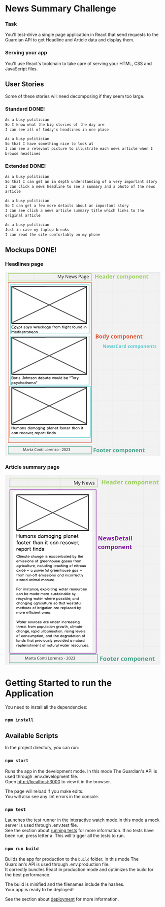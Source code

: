 # News Summary Challenge

### Task

You'll test-drive a single page application in React that send requests to the Guardian API to get Headline and Article data and display them. 

### Serving your app

You'll use React's toolchain to take care of serving your HTML, CSS and JavaScript files.  

## User Stories

Some of these stories will need decomposing if they seem too large.

### Standard DONE!
```
As a busy politician
So I know what the big stories of the day are
I can see all of today's headlines in one place
```

```
As a busy politician
So that I have something nice to look at
I can see a relevant picture to illustrate each news article when I browse headlines
```

### Extended DONE!

```
As a busy politician
So that I can get an in depth understanding of a very important story
I can click a news headline to see a summary and a photo of the news article
```

```
As a busy politician
So I can get a few more details about an important story
I can see click a news article summary title which links to the original article
```

```
As a busy politician
Just in case my laptop breaks
I can read the site comfortably on my phone
```

## Mockups DONE!

### Headlines page

![Headlines page mockup](/images/news-summary-project-headlines-page-mockup-updated.png)

### Article summary page

![Article page mockup](/images/news-summary-project-article-page-mockup-updated.png)

# Getting Started to run the Application

You need to install all the dependencies:
### `npm install`

## Available Scripts

In the project directory, you can run:

### `npm start`

Runs the app in the development mode. In this mode The Guardian's API is used through .env.development file.\
Open [http://localhost:3000](http://localhost:3000) to view it in the browser.

The page will reload if you make edits.\
You will also see any lint errors in the console.

### `npm test`

Launches the test runner in the interactive watch mode.In this mode a mock server is used through .env.test file.\
See the section about [running tests](https://facebook.github.io/create-react-app/docs/running-tests) for more information.
If no tests have been run, press letter a. This will trigger all the tests to run.

### `npm run build`

Builds the app for production to the `build` folder. In this mode The Guardian's API is used through .env.production file.\
It correctly bundles React in production mode and optimizes the build for the best performance.

The build is minified and the filenames include the hashes.\
Your app is ready to be deployed!

See the section about [deployment](https://facebook.github.io/create-react-app/docs/deployment) for more information.
